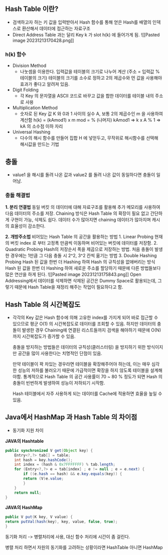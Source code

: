 ## Hash Table 이란?
* 검색하고자 하는 키 값을 입력받아서 Hash 함수를 통해 얻은 Hash를 배열의 인덱스로 환산해서 데이터에 접근하는 자료구조
* Direct Address Table 과는 달리 Key k 가 slot h(k) 에 들어가게 됨.
	![[Pasted image 20231213170428.png]]

### h(k) 함수
* Division Method
	* 나눗셈을 이용한다. 입력값을 테이블의 크기로 나누어 계산 
		(주소 = 입력값 % 테이블의 크기)
		테이블의 크기를 소수로 정하고 2의 제곱수와 먼 값을 사용해야 효과가 좋다고 알려져 있음.
* Digit Folding
	* 각 Key 의 문자열을 ASCII 코드로 바꾸고 값을 합한 데이터를 테이블 내의 주소로 사용
* Multiplication Method
	* 숫자로 된 Key 값 K 와 0과 1 사이의 실수 A, 보통 2의 제곱수인 m 을 사용하여 계산함
		h(k) = (kAmod1) x m
		mod = % (나머지)
		kAmod1 => k x A % 1 => kA 의 소수점 이하 자리
* Universal Hashing
	* 다수의 해시 함수를 만들어 집합 H 에 넣얻두고, 무작위로 해시함수를 선택해 해시값을 만드는 기법


## 충돌

* value1 을 해시를 돌려 나온 값과 value2 를 돌려 나온 값이 동일하다면 충돌이 일어남.

### 충돌 해결법

**1. 분리 연결법**
	동일 버킷 의 데이터에 대해 자료구조를 활용해 추가 메모리를 사용하여 다음 데이터의 주소를 저장.
	Chaining 방식은 Hash Table 의 확장이 필요 없고 간단하게 구현이 가능, 삭제도 쉽다.
	데이터 수가 많아지면 chaining 데이터가 많아지며 캐시의 효율성이 감소한다.

**2. 개방주소법**
	비어있는 Hash Table 의 공간을 활용하는 방법 
	1. Linear Probing 
		현재의 버킷 index 로 부터 고정폭 만큼씩 이동하며 비어있는 버킷에 데이터를 저장함.
	2. Quadratic Probing
		Hash의 저장순서 폭을 제곱으로 저장하는 방법.
			처음 충돌이 발생한 경우에는 1만큼 그 다음 충돌 시 2^2, 3^2 칸씩 옮기는 방법
	3. Double Hashing Probing
		Hash 된 값을 한번 더 Hashing 하여 Hash 의 규칙성을 없애버리는 방식
			Hash 된 값을 한번 더 Hashing 하여 새로운 주소를 할당하기 때문에 다른 방법들보다 많은 연산을 하게 된다.
	![[Pasted image 20231213175843.png]]
	Open Addressing에서 데이터를 삭제하면 삭제된 공간은 Dummy Space로 활용되는데, 그렇기 때문에 Hash Table을 재정리 해주는 작업이 필요하다고 함.

## Hash Table 의 시간복잡도

* 각각의 Key 값은 Hash 함수에 의해 고유한 index를 가지게 되어 바로 접근할 수 있으므로 평군 O(1) 의 시간복잡도로 데이터를 조회할 수 있음.
	하지만 데이터의 충돌이 발생한 경우 Chaining에 연결된 리스트들까지 검색을 해야하기 때문에 O(N) 까지 시간복잡도가 증가할 수 있음.
	
	충돌을 방지하는 방법들은 데이터의 규칙성(클러스터링) 을 방지하기 위한 방식이지만 공간을 많이 사용한다는 치명적인 단점이 있음.
	
	만약 테이블이 꽉 차있는 경우라면 테이블을 확장해주어야 하는데, 이는 매우 심각한 성능의 저하를 불러오기 때문에 가급적이면 확장을 하지 않도록 테이블을 설계해야함.
		통계적으로 Hash Table 의 공간 사용률이 70 ~ 80 % 정도가 되면 Hash 의 충돌이 빈번하게 발생하여 성능이 저하되기 시작함. 
	
	Hash 테이블에서 자주 사용하게 되는 데이터를 Cache에 적용하면 효율을 높일 수 있음.

## Java에서 HashMap 과 Hash Table 의 차이점
* 동기화 지원 차이

**JAVA의 Hashtable**
```java
public synchronized V get(Object key) {  
	Entry<?,?> tab[] = table;  
	int hash = key.hashCode();  
	int index = (hash & 0x7FFFFFFF) % tab.length;  
	for (Entry<?,?> e = tab[index] ; e != null ; e = e.next) {  
		if ((e.hash == hash) && e.key.equals(key)) {  
		return (V)e.value;  
		}  
	}  
	return null;  
}
```

**JAVA의 HashMap**
```java
public V put(K key, V value) {  
return putVal(hash(key), key, value, false, true);  
}
```

동기화 처리 -> 병렬처리에 사용, 대신 함수 처리에 시간이 좀 걸린다.

병렬 처리 하면서 자원의 동기화를 고려하는 상황이라면 HashTable 아니면 HashMap